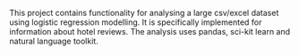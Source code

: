 This project contains functionality for analysing a large csv/excel dataset using logistic regression modelling.
It is specifically implemented for information about hotel reviews.
The analysis uses pandas, sci-kit learn and natural language toolkit.
